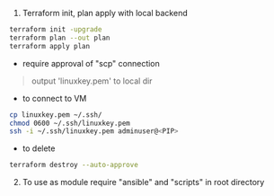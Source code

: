 
1. Terraform init, plan apply with local backend
```bash
terraform init -upgrade
terraform plan --out plan
terraform apply plan 
```
- require approval of "scp" connection
> output 'linuxkey.pem' to local dir

- to connect to VM
```bash
cp linuxkey.pem ~/.ssh/
chmod 0600 ~/.ssh/linuxkey.pem
ssh -i ~/.ssh/linuxkey.pem adminuser@<PIP>
```
 
- to delete
```bash
terraform destroy --auto-approve
```
2. To use as module require "ansible" and "scripts" in root directory


